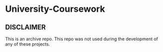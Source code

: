# University-Coursework

## DISCLAIMER
This is an archive repo. This repo was not used during the development of any of these projects.
